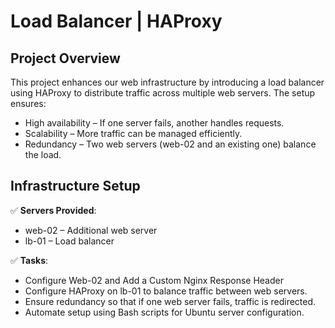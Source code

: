 # Load Balancer | HAProxy  
## Project Overview
This project enhances our web infrastructure by introducing a load balancer using HAProxy to distribute traffic across multiple web servers. The setup ensures:

- High availability – If one server fails, another handles requests.  
- Scalability – More traffic can be managed efficiently.  
- Redundancy – Two web servers (web-02 and an existing one) balance the load.  
## Infrastructure Setup
✅ **Servers Provided**:
- web-02 – Additional web server
- lb-01 – Load balancer
   
✅ **Tasks**:
- Configure Web-02 and Add a Custom Nginx Response Header  
- Configure HAProxy on lb-01 to balance traffic between web servers.  
- Ensure redundancy so that if one web server fails, traffic is redirected.  
- Automate setup using Bash scripts for Ubuntu server configuration.  

